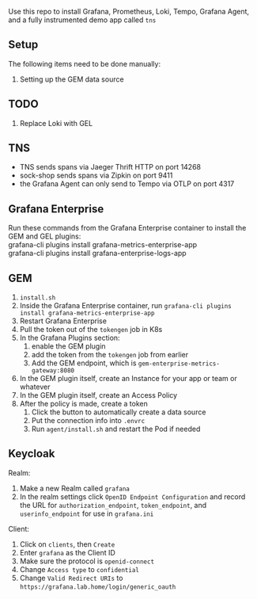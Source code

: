 Use this repo to install Grafana, Prometheus, Loki, Tempo, Grafana Agent, and a fully instrumented demo app called `tns`


## Setup
The following items need to be done manually:
1. Setting up the GEM data source

## TODO
1. Replace Loki with GEL

## TNS
* TNS sends spans via Jaeger Thrift HTTP on port 14268
* sock-shop sends spans via Zipkin on port 9411
* the Grafana Agent can only send to Tempo via OTLP on port 4317

## Grafana Enterprise
Run these commands from the Grafana Enterprise container to install the GEM and GEL plugins:  
grafana-cli plugins install grafana-metrics-enterprise-app  
grafana-cli plugins install grafana-enterprise-logs-app

## GEM
1. `install.sh`
1. Inside the Grafana Enterprise container, run `grafana-cli plugins install grafana-metrics-enterprise-app`
1. Restart Grafana Enterprise
1. Pull the token out of the `tokengen` job in K8s
1. In the Grafana Plugins section:
    1. enable the GEM plugin
    1. add the token from the `tokengen` job from earlier
    1. Add the GEM endpoint, which is `gem-enterprise-metrics-gateway:8080`
1. In the GEM plugin itself, create an Instance for your app or team or whatever
1. In the GEM plugin itself, create an Access Policy
1. After the policy is made, create a token
    1. Click the button to automatically create a data source
    1. Put the connection info into `.envrc`
    1. Run `agent/install.sh` and restart the Pod if needed

## Keycloak
Realm:
1. Make a new Realm called `grafana`
1. In the realm settings click `OpenID Endpoint Configuration` and record the URL for `authorization_endpoint`, `token_endpoint`, and `userinfo_endpoint` for use in `grafana.ini`

Client:
1. Click on `clients`, then `Create`
1. Enter `grafana` as the Client ID
1. Make sure the protocol is `openid-connect`
1. Change `Access type` to `confidential`
1. Change `Valid Redirect URIs` to `https://grafana.lab.home/login/generic_oauth`

